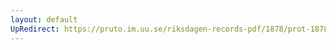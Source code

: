 ```yaml
---
layout: default
UpRedirect: https://pruto.im.uu.se/riksdagen-records-pdf/1878/prot-1878--ak--006/prot-1878--ak--006_009.pdf
---
```

